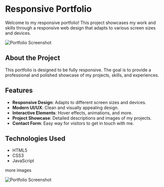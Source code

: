 # Responsive Portfolio

Welcome to my responsive portfolio! This project showcases my work and skills through a responsive web design that adapts to various screen sizes and devices.

![Portfolio Screenshot](https://via.placeholder.com/800x400.png?text=Portfolio+Screenshot)

## About the Project

This portfolio is designed to be fully responsive. The goal is to provide a professional and polished showcase of my projects, skills, and experiences.

## Features

- **Responsive Design**: Adapts to different screen sizes and devices.
- **Modern UI/UX**: Clean and visually appealing design.
- **Interactive Elements**: Hover effects, animations, and more.
- **Project Showcase**: Detailed descriptions and images of my projects.
- **Contact Form**: Easy way for visitors to get in touch with me.

## Technologies Used

- HTML5
- CSS3
- JavaScript

more images 

![Portfolio Screenshot](https://via.placeholder.com/800x400.png?text=Portfolio+Screenshot)
